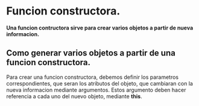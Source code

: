 # Funcion constructora.

**Una funcion contructora sirve para crear varios objetos a partir de nueva informacion.**

## Como generar varios objetos a partir de una funcion constructora.

Para crear una funcion constructora, debemos definir los parametros correspondientes, que seran los atributos del objeto, que cambiaran con la nueva informacion mediante argumentos. 
Estos argumento deben hacer referencia a cada uno del nuevo objeto, mediante **this**.